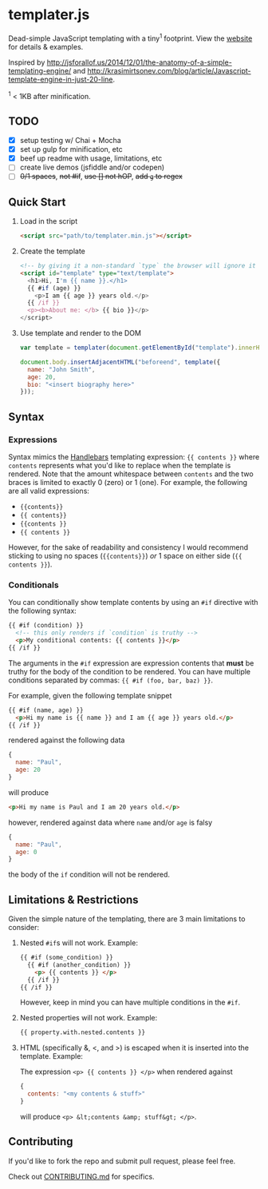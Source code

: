 # templater.js
Dead-simple JavaScript templating with a tiny<sup>1</sup> footprint. View the [website][homepage] for details & examples.

Inspired by http://jsforallof.us/2014/12/01/the-anatomy-of-a-simple-templating-engine/ and http://krasimirtsonev.com/blog/article/Javascript-template-engine-in-just-20-line.

<sup>1</sup> < 1KB after minification.

## TODO

- [x] setup testing w/ Chai + Mocha
- [x] set up gulp for minification, etc
- [x] beef up readme with usage, limitations, etc
- [ ] create live demos (jsfiddle and/or codepen)
- [ ] ~~0/1 spaces~~, ~~not #if~~, ~~use [] not hOP~~, ~~add `g` to regex~~

## Quick Start

1. Load in the script

    ```html
    <script src="path/to/templater.min.js"></script>
    ```

2. Create the template

    ```html
    <!-- by giving it a non-standard `type` the browser will ignore it -->
    <script id="template" type="text/template">
      <h1>Hi, I'm {{ name }}.</h1>
      {{ #if (age) }}
        <p>I am {{ age }} years old.</p>
      {{ /if }}
      <p><b>About me: </b> {{ bio }}</p>
    </script>
    ```

3. Use template and render to the DOM

    ```javascript
    var template = templater(document.getElementById("template").innerHTML);

    document.body.insertAdjacentHTML("beforeend", template({
      name: "John Smith",
      age: 20,
      bio: "<insert biography here>"
    }));
    ```

## Syntax

### Expressions

Syntax mimics the [Handlebars][handlebars] templating expression: `{{ contents }}` where `contents` represents what you'd like to replace when the template is rendered. Note that the amount whitespace between `contents` and the two braces is limited to exactly 0 (zero) or 1 (one). For example, the following are all valid expressions:

- `{{contents}}`
- `{{ contents}}`
- `{{contents }}`
- `{{ contents }}`

However, for the sake of readability and consistency I would recommend sticking to using no spaces (`{{contents}}`) _or_ 1 space on either side (`{{ contents }}`).

### Conditionals

You can conditionally show template contents by using an `#if` directive with the following syntax:

```html
{{ #if (condition) }}
  <!-- this only renders if `condition` is truthy -->
  <p>My conditional contents: {{ contents }}</p>
{{ /if }}
```

The arguments in the `#if` expression are expression contents that **must** be truthy for the body of the condition to be rendered. You can have multiple conditions separated by commas: `{{ #if (foo, bar, baz) }}`.

For example, given the following template snippet

```html
{{ #if (name, age) }}
  <p>Hi my name is {{ name }} and I am {{ age }} years old.</p>
{{ /if }}
```

rendered against the following data
```javascript
{
  name: "Paul",
  age: 20
}
```

will produce
```html
<p>Hi my name is Paul and I am 20 years old.</p>
```

however, rendered against data where `name` and/or `age` is falsy
```javascript
{
  name: "Paul",
  age: 0
}
```

the body of the `if` condition will not be rendered.

## Limitations & Restrictions

Given the simple nature of the templating, there are 3 main limitations to consider:

1. Nested `#if`s will not work. Example:

    ```html
    {{ #if (some_condition) }}
      {{ #if (another_condition) }}
        <p> {{ contents }} </p>
      {{ /if }}
    {{ /if }}
    ```

    However, keep in mind you can have multiple conditions in the `#if`.

2. Nested properties will not work. Example:

    ```html
    {{ property.with.nested.contents }}
    ```

3. HTML (specifically &, <, and >) is escaped when it is inserted into the template. Example:

    The expression `<p> {{ contents }} </p>` when rendered against
    ```javascript
    {
      contents: "<my contents & stuff>"
    }
    ```
    will produce `<p> &lt;contents &amp; stuff&gt; </p>`.

## Contributing

If you'd like to fork the repo and submit pull request, please feel free.

Check out [CONTRIBUTING.md][CONTRIBUTING] for specifics.

[CONTRIBUTING]: https://github.com/Pinjasaur/templater.js/blob/master/CONTRIBUTING.md
[handlebars]: http://handlebarsjs.com/
[homepage]: http://pinjasaur.github.io/templater.js/
